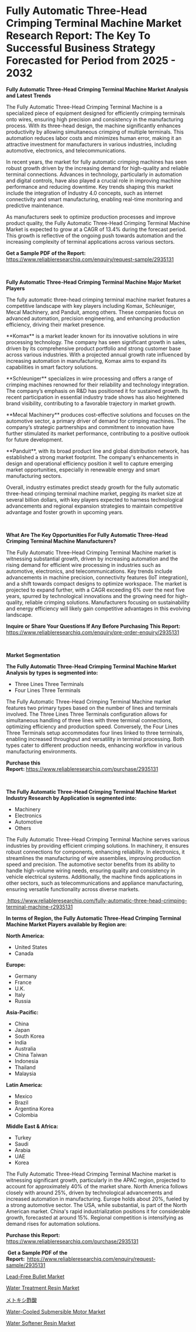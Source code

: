 <p><h1>Fully Automatic Three-Head Crimping Terminal Machine Market Research Report: The Key To Successful Business Strategy Forecasted for Period from 2025 - 2032</h1></p><p><strong>Fully Automatic Three-Head Crimping Terminal Machine Market Analysis and Latest Trends</strong></p>
<p><p>The Fully Automatic Three-Head Crimping Terminal Machine is a specialized piece of equipment designed for efficiently crimping terminals onto wires, ensuring high precision and consistency in the manufacturing process. With its three-head design, the machine significantly enhances productivity by allowing simultaneous crimping of multiple terminals. This automation reduces labor costs and minimizes human error, making it an attractive investment for manufacturers in various industries, including automotive, electronics, and telecommunications.</p><p>In recent years, the market for fully automatic crimping machines has seen robust growth driven by the increasing demand for high-quality and reliable terminal connections. Advances in technology, particularly in automation and digital controls, have also played a crucial role in improving machine performance and reducing downtime. Key trends shaping this market include the integration of Industry 4.0 concepts, such as internet connectivity and smart manufacturing, enabling real-time monitoring and predictive maintenance.</p><p>As manufacturers seek to optimize production processes and improve product quality, the Fully Automatic Three-Head Crimping Terminal Machine Market is expected to grow at a CAGR of 13.4% during the forecast period. This growth is reflective of the ongoing push towards automation and the increasing complexity of terminal applications across various sectors.</p></p>
<p><strong>Get a Sample PDF of the Report:&nbsp;</strong> <a href="https://www.reliableresearchiq.com/enquiry/request-sample/2935131?utm_campaign=1082&utm_medium=2&utm_source=Github&utm_content=ia&utm_term=14032025&utm_id=fully-automatic-three-head-crimping-terminal-machine">https://www.reliableresearchiq.com/enquiry/request-sample/2935131</a></p>
<p>&nbsp;</p>
<p><strong>Fully Automatic Three-Head Crimping Terminal Machine Major Market Players</strong></p>
<p><p>The fully automatic three-head crimping terminal machine market features a competitive landscape with key players including Komax, Schleuniger, Mecal Machinery, and Panduit, among others. These companies focus on advanced automation, precision engineering, and enhancing production efficiency, driving their market presence.</p><p>**Komax** is a market leader known for its innovative solutions in wire processing technology. The company has seen significant growth in sales, driven by its comprehensive product portfolio and strong customer base across various industries. With a projected annual growth rate influenced by increasing automation in manufacturing, Komax aims to expand its capabilities in smart factory solutions.</p><p>**Schleuniger** specializes in wire processing and offers a range of crimping machines renowned for their reliability and technology integration. The company’s emphasis on R&D has positioned it for sustained growth. Its recent participation in essential industry trade shows has also heightened brand visibility, contributing to a favorable trajectory in market growth.</p><p>**Mecal Machinery** produces cost-effective solutions and focuses on the automotive sector, a primary driver of demand for crimping machines. The company’s strategic partnerships and commitment to innovation have further stimulated its market performance, contributing to a positive outlook for future development.</p><p>**Panduit**, with its broad product line and global distribution network, has established a strong market footprint. The company's enhancements in design and operational efficiency position it well to capture emerging market opportunities, especially in renewable energy and smart manufacturing sectors.</p><p>Overall, industry estimates predict steady growth for the fully automatic three-head crimping terminal machine market, pegging its market size at several billion dollars, with key players expected to harness technological advancements and regional expansion strategies to maintain competitive advantage and foster growth in upcoming years.</p></p>
<p>&nbsp;</p>
<p><strong>What Are The Key Opportunities For Fully Automatic Three-Head Crimping Terminal Machine Manufacturers?</strong></p>
<p><p>The Fully Automatic Three-Head Crimping Terminal Machine market is witnessing substantial growth, driven by increasing automation and the rising demand for efficient wire processing in industries such as automotive, electronics, and telecommunications. Key trends include advancements in machine precision, connectivity features (IoT integration), and a shift towards compact designs to optimize workspace. The market is projected to expand further, with a CAGR exceeding 6% over the next five years, spurred by technological innovations and the growing need for high-quality, reliable crimping solutions. Manufacturers focusing on sustainability and energy efficiency will likely gain competitive advantages in this evolving landscape.</p></p>
<p><strong>Inquire or Share Your Questions If Any Before Purchasing This Report:</strong> <a href="https://www.reliableresearchiq.com/enquiry/pre-order-enquiry/2935131?utm_campaign=1082&utm_medium=2&utm_source=Github&utm_content=ia&utm_term=14032025&utm_id=fully-automatic-three-head-crimping-terminal-machine">https://www.reliableresearchiq.com/enquiry/pre-order-enquiry/2935131</a></p>
<p>&nbsp;</p>
<p><strong>Market Segmentation</strong></p>
<p><strong>The Fully Automatic Three-Head Crimping Terminal Machine Market Analysis by types is segmented into:</strong></p>
<p><ul><li>Three Lines Three Terminals</li><li>Four Lines Three Terminals</li></ul></p>
<p><p>The Fully Automatic Three-Head Crimping Terminal Machine market features two primary types based on the number of lines and terminals involved. The Three Lines Three Terminals configuration allows for simultaneous handling of three lines with three terminal connections, optimizing efficiency and production speed. Conversely, the Four Lines Three Terminals setup accommodates four lines linked to three terminals, enabling increased throughput and versatility in terminal processing. Both types cater to different production needs, enhancing workflow in various manufacturing environments.</p></p>
<p><strong>Purchase this Report:&nbsp;</strong><a href="https://www.reliableresearchiq.com/purchase/2935131?utm_campaign=1082&utm_medium=2&utm_source=Github&utm_content=ia&utm_term=14032025&utm_id=fully-automatic-three-head-crimping-terminal-machine">https://www.reliableresearchiq.com/purchase/2935131</a></p>
<p>&nbsp;</p>
<p><strong>The Fully Automatic Three-Head Crimping Terminal Machine Market Industry Research by Application is segmented into:</strong></p>
<p><ul><li>Machinery</li><li>Electronics</li><li>Automotive</li><li>Others</li></ul></p>
<p><p>The Fully Automatic Three-Head Crimping Terminal Machine serves various industries by providing efficient crimping solutions. In machinery, it ensures robust connections for components, enhancing reliability. In electronics, it streamlines the manufacturing of wire assemblies, improving production speed and precision. The automotive sector benefits from its ability to handle high-volume wiring needs, ensuring quality and consistency in vehicle electrical systems. Additionally, the machine finds applications in other sectors, such as telecommunications and appliance manufacturing, ensuring versatile functionality across diverse markets.</p></p>
<p><a href="https://www.reliableresearchiq.com/fully-automatic-three-head-crimping-terminal-machine-r2935131?utm_campaign=1082&utm_medium=2&utm_source=Github&utm_content=ia&utm_term=14032025&utm_id=fully-automatic-three-head-crimping-terminal-machine">&nbsp;https://www.reliableresearchiq.com/fully-automatic-three-head-crimping-terminal-machine-r2935131</a></p>
<p><strong>In terms of Region, the Fully Automatic Three-Head Crimping Terminal Machine Market Players available by Region are:</strong></p>
<p>
    <p> <strong> North America: </strong>
        <ul>
            <li>United States</li>
            <li>Canada</li>
        </ul>
        </p> 
    <p> <strong> Europe: </strong>
        <ul>
            <li>Germany</li>
            <li>France</li>
            <li>U.K.</li>
            <li>Italy</li>
            <li>Russia</li>
        </ul>
        </p> 
    <p> <strong> Asia-Pacific: </strong>
        <ul>
            <li>China</li>
            <li>Japan</li>
            <li>South Korea</li>
            <li>India</li>
            <li>Australia</li>
            <li>China Taiwan</li>
            <li>Indonesia</li>
            <li>Thailand</li>
            <li>Malaysia</li>
        </ul>
        </p> 
    <p> <strong> Latin America: </strong>
        <ul>
            <li>Mexico</li>
            <li>Brazil</li>
            <li>Argentina Korea</li>
            <li>Colombia</li>
        </ul>
        </p> 
    <p> <strong> Middle East & Africa: </strong>
        <ul>
            <li>Turkey</li>
            <li>Saudi</li>
            <li>Arabia</li>
            <li>UAE</li>
            <li>Korea</li>
        </ul>
    </p>
    </p>
<p><p>The Fully Automatic Three-Head Crimping Terminal Machine market is witnessing significant growth, particularly in the APAC region, projected to account for approximately 40% of the market share. North America follows closely with around 25%, driven by technological advancements and increased automation in manufacturing. Europe holds about 20%, fueled by a strong automotive sector. The USA, while substantial, is part of the North American market. China's rapid industrialization positions it for considerable growth, forecasted at around 15%. Regional competition is intensifying as demand rises for automation solutions.</p></p>
<p><strong>Purchase this Report: </strong><a href="https://www.reliableresearchiq.com/purchase/2935131?utm_campaign=1082&utm_medium=2&utm_source=Github&utm_content=ia&utm_term=14032025&utm_id=fully-automatic-three-head-crimping-terminal-machine">https://www.reliableresearchiq.com/purchase/2935131</a></p>
<p>&nbsp;<strong>Get a Sample PDF of the Report:&nbsp;&nbsp;</strong><a href="https://www.reliableresearchiq.com/enquiry/request-sample/2935131?utm_campaign=1082&utm_medium=2&utm_source=Github&utm_content=ia&utm_term=14032025&utm_id=fully-automatic-three-head-crimping-terminal-machine">https://www.reliableresearchiq.com/enquiry/request-sample/2935131</a></p>
<p><strong></strong></p>
<p><p><a href="https://github.com/monacaquddus/Market-Research-Report-List-1/blob/main/lead-free-bullet-market.md?utm_campaign=1082&utm_medium=2&utm_source=Github&utm_content=ia&utm_term=14032025&utm_id=fully-automatic-three-head-crimping-terminal-machine">Lead-Free Bullet Market</a></p><p><a href="https://github.com/gambokaiohjr/Market-Research-Report-List-1/blob/main/water-treatment-resin-market.md?utm_campaign=1082&utm_medium=2&utm_source=Github&utm_content=ia&utm_term=14032025&utm_id=fully-automatic-three-head-crimping-terminal-machine">Water Treatment Resin Market</a></p><p><a href="https://github.com/lababdou/Market-Research-Report-List-7/blob/main/273369844695.md?utm_campaign=1082&utm_medium=2&utm_source=Github&utm_content=ia&utm_term=14032025&utm_id=fully-automatic-three-head-crimping-terminal-machine">メトキシ酢酸</a></p><p><a href="https://github.com/aijazdeitzbq/Market-Research-Report-List-1/blob/main/water-cooled-submersible-motor-market.md?utm_campaign=1082&utm_medium=2&utm_source=Github&utm_content=ia&utm_term=14032025&utm_id=fully-automatic-three-head-crimping-terminal-machine">Water-Cooled Submersible Motor Market</a></p><p><a href="https://github.com/owaysusing/Market-Research-Report-List-1/blob/main/water-softener-resin-market.md?utm_campaign=1082&utm_medium=2&utm_source=Github&utm_content=ia&utm_term=14032025&utm_id=fully-automatic-three-head-crimping-terminal-machine">Water Softener Resin Market</a></p></p>